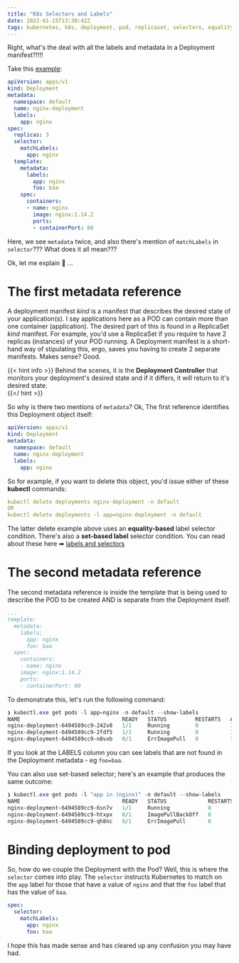 ```yaml
---
title: "K8s Selectors and Labels"
date: 2022-01-15T13:30:42Z
tags: kubernetes, k8s, deployment, pod, replicaset, selectors, equality-based, set-based, kubectl
---
```


Right, what's the deal with all the labels and metadata in a Deployment manifest?!!!!

Take this [example](https://kubernetes.io/docs/concepts/workloads/controllers/deployment/):

```yaml
apiVersion: apps/v1
kind: Deployment
metadata:
  namespace: default
  name: nginx-deployment
  labels:
    app: nginx
spec:
  replicas: 3
  selector:
    matchLabels:
      app: nginx
  template:
    metadata:
      labels:
        app: nginx
        foo: baa
    spec:
      containers:
      - name: nginx
        image: nginx:1.14.2
        ports:
        - containerPort: 80
```

Here, we see `metadata` twice, and also there's mention of `matchLabels` in `selector`???  What does it all mean???

Ok, let me explain 👀 ...

# The first metadata reference

A deployment manifest _kind_ is a manifest that describes the desired state of your application(s).  I say applications here as a POD can contain more than one container (application).  The desired part of this is found in a ReplicaSet _kind_ manifest.  For example, you'd use a ReplicaSet if you require to have 2 replicas (instances) of your POD running.  A Deployment manifest is a short-hand way of stipulating this, ergo, saves you having to create 2 separate manifests.  Makes sense?  Good.

{{< hint info >}}
Behind the scenes, it is the **Deployment Controller** that monitors your deployment's desired state and if it differs, it will return to it's desired state.        
{{</ hint >}}

So why is there two mentions of `metadata`?  Ok, The first reference identifies this Deployment object itself:

```yml
apiVersion: apps/v1
kind: Deployment
metadata:
  namespace: default
  name: nginx-deployment
  labels:
    app: nginx
```

So for example, if you want to delete this object, you'd issue either of these **kubectl** commands:

```yaml
kubectl delete deployments nginx-deployment -n default
OR
kubectl delete deployments -l app=nginx-deployment -n default
```

The latter delete example above uses an **equality-based** label selector condition.  There's also a **set-based label** selector condition.  You can read about these here ➡ [labels and selectors](https://kubernetes.io/docs/concepts/overview/working-with-objects/labels/)

# The second metadata reference

The second metadata reference is inside the template that is being used to describe the POD to be created AND is separate from the Deployment itself.

```yml
...
template:
  metadata:
    labels:
      app: nginx
      foo: baa
  spec:
    containers:
    - name: nginx
    image: nginx:1.14.2
    ports:
    - containerPort: 80
```

To demonstrate this, let's run the following command:

```powershell
❯ kubectl.exe get pods -l app=nginx -n default --show-labels
NAME                                READY   STATUS         RESTARTS   AGE   LABELS
nginx-deployment-6494589cc9-242v8   1/1     Running        0          3s    app=nginx,foo=baa,pod-template-hash=6494589cc9   
nginx-deployment-6494589cc9-2fdf5   1/1     Running        0          3s    app=nginx,foo=baa,pod-template-hash=6494589cc9   
nginx-deployment-6494589cc9-n8vxb   0/1     ErrImagePull   0          3s    app=nginx,foo=baa,pod-template-hash=6494589cc9      
```

If you look at the LABELS column you can see labels that are not found in the Deployment metadata - eg `foo=baa`.

You can also use set-based selector; here's an example that produces the same outcome:

```powershell
❯ kubectl.exe get pods -l "app in (nginx)" -n default --show-labels
NAME                                READY   STATUS             RESTARTS   AGE     LABELS
nginx-deployment-6494589cc9-6sn7v   1/1     Running            0          6m10s   app=nginx,foo=baa,pod-template-hash=6494589cc9
nginx-deployment-6494589cc9-htxpx   0/1     ImagePullBackOff   0          6m10s   app=nginx,foo=baa,pod-template-hash=6494589cc9
nginx-deployment-6494589cc9-qh8nc   0/1     ErrImagePull       0          6m10s   app=nginx,foo=baa,pod-template-hash=6494589cc9
```

# Binding deployment to pod

So, how do we couple the Deployment with the Pod?  Well, this is where the `selector` comes into play. The `selector` instructs Kubernetes to match on the `app` label for those that have a value of `nginx` and that the `foo` label that has the value of `baa`.  

```yml
spec:
  selector:
    matchLabels:
      app: nginx
      foo: baa
```

I hope this has made sense and has cleared up any confusion you may have had.